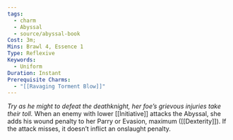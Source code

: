 ```yaml
---
tags:
  - charm
  - Abyssal
  - source/abyssal-book
Cost: 3m; 
Mins: Brawl 4, Essence 1
Type: Reflexive
Keywords:
  - Uniform
Duration: Instant
Prerequisite Charms:
  - "[[Ravaging Torment Blow]]"
---
```

*Try as he might to defeat the deathknight, her foe’s grievous injuries take their toll.*
When an enemy with lower [[Initiative]] attacks the Abyssal, she adds his wound penalty to her Parry or Evasion, maximum ([[Dexterity]]). If the attack misses, it doesn’t inflict an onslaught penalty.